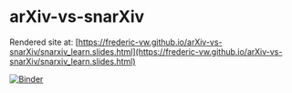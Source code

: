 # arXiv-vs-snarXiv

Rendered site at: [https://frederic-vw.github.io/arXiv-vs-snarXiv/snarxiv_learn.slides.html](https://frederic-vw.github.io/arXiv-vs-snarXiv/snarxiv_learn.slides.html)

[![Binder](https://mybinder.org/badge_logo.svg)](https://mybinder.org/v2/gh/Frederic-vW/arXiv-vs-snarXiv/HEAD?labpath=snarxiv_learn.ipynb)

